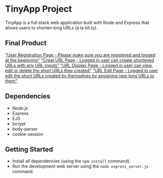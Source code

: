 # TinyApp Project

TinyApp is a full stack web application built with Node and Express that allows users to shorten long URLs (à la bit.ly).

## Final Product

["User Registration Page - Please make sure you are registered and logged at the beginning"](https://github.com/beijingdi/tinyapp/blob/master/docs/registration.png)
["Creat URL Page - Logged in user can create shortened URLs with any URL inputs"](https://github.com/beijingdi/tinyapp/blob/master/docs/createURL.png)
["URL Display Page - Logged in user can view, edit or delete the short URLs they created"](https://github.com/beijingdi/tinyapp/blob/master/docs/editURL.png)
["URL Edit Page - Logged in user edit the short URLs created by themselves by assigning new long URLs to them"](https://github.com/beijingdi/tinyapp/blob/master/docs/editURL.png)

## Dependencies

- Node.js
- Express
- EJS
- bcrypt
- body-parser
- cookie-session


## Getting Started

- Install all dependencies (using the `npm install` command).
- Run the development web server using the `node express_server.js` command.